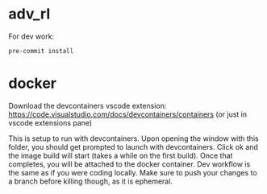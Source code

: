 # adv_rl

For dev work:

```bash
pre-commit install
```

# docker
Download the devcontainers vscode extension: https://code.visualstudio.com/docs/devcontainers/containers (or just in vscode extensions pane)


This is setup to run with devcontainers. Upon opening the window with this folder, you should get prompted to launch with devcontainers.
Click ok and the image build will start (takes a while on the first build). Once that completes, you will be attached to the docker container.
Dev workflow is the same as if you were coding locally. Make sure to push your changes to a branch before killing though, as it is ephemeral.
